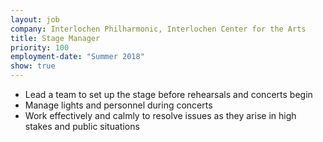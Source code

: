 ```yaml
---
layout: job
company: Interlochen Philharmonic, Interlochen Center for the Arts
title: Stage Manager
priority: 100
employment-date: "Summer 2018"
show: true
---
```

- Lead a team to set up the stage before rehearsals and concerts begin
- Manage lights and personnel during concerts
- Work effectively and calmly to resolve issues as they arise in high stakes and public situations
